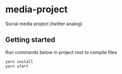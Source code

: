 # media-project
Social media project (twitter analog)

## Getting started
Run commands below in project root to compile files

```
yarn install
yarn start
```